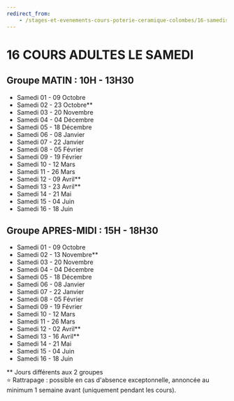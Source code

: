 ```yaml
---
redirect_from:
    - /stages-et-evenements-cours-poterie-ceramique-colombes/16-samedis/
---
```

# 16 COURS ADULTES LE SAMEDI  

## Groupe MATIN : 10H - 13H30  

- Samedi 01 - 09 Octobre  
- Samedi 02 - 23 Octobre**  
- Samedi 03 - 20 Novembre  
- Samedi 04 - 04 Décembre  
- Samedi 05 - 18 Décembre  
- Samedi 06 - 08 Janvier  
- Samedi 07 - 22 Janvier  
- Samedi 08 - 05 Février  
- Samedi 09 - 19 Février  
- Samedi 10 - 12 Mars  
- Samedi 11 - 26 Mars  
- Samedi 12 - 09 Avril**  
- Samedi 13 - 23 Avril**  
- Samedi 14 - 21 Mai  
- Samedi 15 - 04 Juin  
- Samedi 16 - 18 Juin  


## Groupe APRES-MIDI : 15H - 18H30  
- Samedi 01 - 09 Octobre   
- Samedi 02 - 13 Novembre**  
- Samedi 03 - 20 Novembre  
- Samedi 04 - 04 Décembre  
- Samedi 05 - 18 Décembre  
- Samedi 06 - 08 Janvier  
- Samedi 07 - 22 Janvier  
- Samedi 08 - 05 Février  
- Samedi 09 - 19 Février  
- Samedi 10 - 12 Mars  
- Samedi 11 - 26 Mars  
- Samedi 12 - 02 Avril**  
- Samedi 13 - 16 Avril**  
- Samedi 14 - 21 Mai  
- Samedi 15 - 04 Juin  
- Samedi 16 - 18 Juin  

** Jours différents aux 2 groupes  
⭐ Rattrapage : possible en cas d'absence exceptonnelle, annoncée au minimum 1 semaine avant (uniquement pendant les cours).  

 
